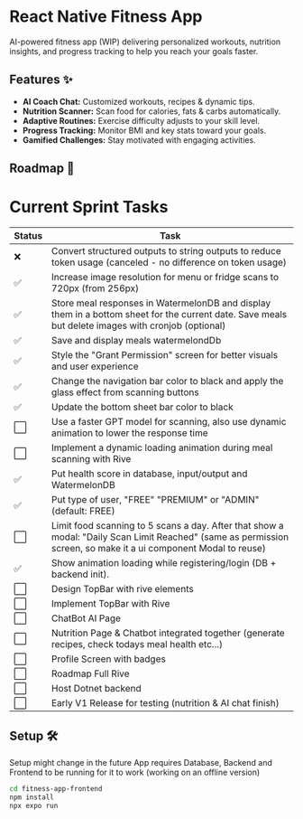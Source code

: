 # React Native Fitness App

AI-powered fitness app (WIP) delivering personalized workouts, nutrition insights, and progress tracking to help you reach your goals faster.

## Features ✨

- **AI Coach Chat:** Customized workouts, recipes & dynamic tips.  
- **Nutrition Scanner:** Scan food for calories, fats & carbs automatically.  
- **Adaptive Routines:** Exercise difficulty adjusts to your skill level.  
- **Progress Tracking:** Monitor BMI and key stats toward your goals.  
- **Gamified Challenges:** Stay motivated with engaging activities.

## Roadmap 🚀



# Current Sprint Tasks

| Status | Task |
|--------|------|
| ❌ | Convert structured outputs to string outputs to reduce token usage (canceled - no difference on token usage) |
| ✅ | Increase image resolution for menu or fridge scans to 720px (from 256px) |
| ✅ | Store meal responses in WatermelonDB and display them in a bottom sheet for the current date. Save meals but delete images with cronjob (optional) |
| ✅  | Save and display meals watermelondDb |
| ✅ | Style the "Grant Permission" screen for better visuals and user experience |
| ✅ | Change the navigation bar color to black and apply the glass effect from scanning buttons |
| ✅ | Update the bottom sheet bar color to black |
| ⬜ | Use a faster GPT model for scanning, also use dynamic animation to lower the response time |
| ⬜ | Implement a dynamic loading animation during meal scanning with Rive |
| ✅ | Put health score in database, input/output and WatermelonDB |
| ✅ | Put type of user, "FREE" "PREMIUM" or "ADMIN" (default: FREE) |
| ⬜ | Limit food scanning to 5 scans a day. After that show a modal: "Daily Scan Limit Reached" (same as permission screen, so make it a ui component Modal to reuse) |
| ✅ | Show animation loading while registering/login (DB + backend init). |
| ⬜ | Design TopBar with rive elements |
| ⬜ | Implement TopBar with Rive |
| ⬜ | ChatBot AI Page |
| ⬜ | Nutrition Page & Chatbot integrated together (generate recipes, check todays meal health etc...) |
| ⬜ | Profile Screen with badges |
| ⬜ | Roadmap Full Rive |
| ⬜ | Host Dotnet backend |
| ⬜ | Early V1 Release for testing (nutrition & AI chat finish) |


## Setup 🛠️
Setup might change in the future
App requires Database, Backend and Frontend to be running for it to work (working on an offline version)
```bash
cd fitness-app-frontend
npm install
npx expo run
```
